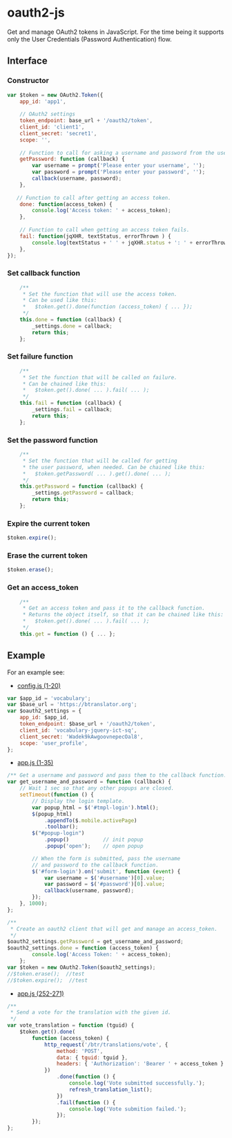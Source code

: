 # oauth2-js
Get and manage OAuth2 tokens in JavaScript. For the time being it supports only the User Credentials (Password Authentication) flow.

## Interface

### Constructor

```javascript
var $token = new OAuth2.Token({
    app_id: 'app1',
    
    // OAuth2 settings
    token_endpoint: base_url + '/oauth2/token',
    client_id: 'client1',
    client_secret: 'secret1',
    scope: '',
    
    // Function to call for asking a username and password from the user.
    getPassword: function (callback) {
        var username = prompt('Please enter your username', '');
        var password = prompt('Please enter your password', '');
        callback(username, password);
    },
   
   // Function to call after getting an access token.
    done: function(access_token) {
        console.log('Access token: ' + access_token);
    }, 
    
    // Function to call when getting an access token fails.
    fail: function(jqXHR, textStatus, errorThrown ) {
        console.log(textStatus + ' ' + jqXHR.status + ': ' + errorThrown);
    },
});
```

### Set callback function

```javascript
    /**
     * Set the function that will use the access token.
     * Can be used like this:
     *   $token.get().done(function (access_token) { ... });
     */
    this.done = function (callback) {
        _settings.done = callback;
        return this;
    };
```

### Set failure function

```javascript
    /**
     * Set the function that will be called on failure.
     * Can be chained like this:
     *   $token.get().done( ... ).fail( ... );
     */
    this.fail = function (callback) {
        _settings.fail = callback;
        return this;
    };
```

### Set the password function

```javascript
    /**
     * Set the function that will be called for getting
     * the user password, when needed. Can be chained like this:
     *   $token.getPassword( ... ).get().done( ... );
     */
    this.getPassword = function (callback) {
        _settings.getPassword = callback;
        return this;
    };
```

### Expire the current token

```javascript
$token.expire();
```

### Erase the current token

```javascript
$token.erase();
```

### Get an access_token

```javascript
    /**
     * Get an access token and pass it to the callback function.
     * Returns the object itself, so that it can be chained like this:
     *   $token.get().done( ... ).fail( ... );
     */
    this.get = function () { ... };
```


## Example

For an example see:

- [config.js (1-20)](https://github.com/B-Translator/vocabulary-jquery/blob/master/app/config.js#L1-20)
```javascript
var $app_id = 'vocabulary';
var $base_url = 'https://btranslator.org';
var $oauth2_settings = {
    app_id: $app_id,
    token_endpoint: $base_url + '/oauth2/token',
    client_id: 'vocabulary-jquery-ict-sq',
    client_secret: 'Wadek9kAwgoovnepecOal8',
    scope: 'user_profile',
};
```

- [app.js (1-35)](https://github.com/B-Translator/vocabulary-jquery/blob/master/app/app.js#L1-35)
```javascript
/** Get a username and password and pass them to the callback function. */
var get_username_and_password = function (callback) {
    // Wait 1 sec so that any other popups are closed.
    setTimeout(function () {
        // Display the login template.
        var popup_html = $('#tmpl-login').html();
        $(popup_html)
            .appendTo($.mobile.activePage)
            .toolbar();
        $("#popup-login")
            .popup()           // init popup
            .popup('open');    // open popup

        // When the form is submitted, pass the username
        // and password to the callback function.
        $('#form-login').on('submit', function (event) {
            var username = $('#username')[0].value;
            var password = $('#password')[0].value;
            callback(username, password);
        });
    }, 1000);
};

/**
 * Create an oauth2 client that will get and manage an access_token.
 */
$oauth2_settings.getPassword = get_username_and_password;
$oauth2_settings.done = function (access_token) {
        console.log('Access Token: ' + access_token);
    };
var $token = new OAuth2.Token($oauth2_settings);
//$token.erase();  //test
//$token.expire();  //test

```

- [app.js (252-271)](https://github.com/B-Translator/vocabulary-jquery/blob/master/app/app.js#L252-271)
```javascript
/**
 * Send a vote for the translation with the given id.
 */
var vote_translation = function (tguid) {
    $token.get().done(
        function (access_token) {
            http_request('/btr/translations/vote', {
                method: 'POST',
                data: { tguid: tguid },
                headers: { 'Authorization': 'Bearer ' + access_token }
            })
                .done(function () {
                    console.log('Vote submitted successfully.');
                    refresh_translation_list();
                })
                .fail(function () {
                    console.log('Vote submition failed.');
                });
        });
};
```
